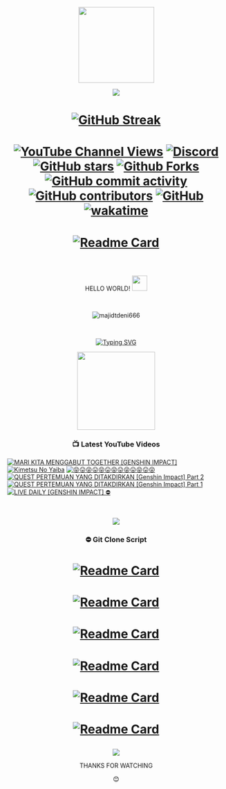 <p align="center">
  <img src=https://media.giphy.com/media/wwg1suUiTbCY8H8vIA/giphy.gif?cid=790b7611k9nigxwmwxdddceiqxyrz9sbfka1lc378dpd50jd&ep=v1_gifs_search&rid=giphy.gif&ct=g.gif width="175" height="175" <br>
<p align="center">
<p align="center"> 
  <img src=https://media.giphy.com/media/bJ4TVNYNUympPgcpem/giphy.gif?cid=ecf05e476ojmbyr295ttqbdgmqmm3tevshogjidue1eo5x08&ep=v1_gifs_search&rid=giphy.gif&ct=g.gif <br>
  
# <p align=center> [![GitHub Streak](https://streak-stats.demolab.com?user=majidtdeni666&theme=transparent&hide_border=true&date_format=j%20M%5B%20Y%5D&fire=EB0000&ring=0CDBEB&dates=EBEBEB)](https://git.io/streak-stats) <br>
  
# <p align=center> [![YouTube Channel Views](https://img.shields.io/youtube/channel/views/UCuB1DJ0d1u9mkZIivlJIgCA?label=%40Kenichiro&style=social)](https://youtube.com/@KenichiroYT) [![Discord](https://img.shields.io/discord/974604701725249547?label=Discord&logo=Discord&link=https://discord.gg/A3nMGawGBf)](https://discord.gg/A3nMGawGBf) [![GitHub stars](https://img.shields.io/github/stars/majidtdeni666?style=social)](https://github.com/majidtdeni666) [![Github Forks](https://img.shields.io/github/forks/majidtdeni666/RANSOMWARE?style=social)](https://github.com/majidtdeni666/RANSOMWARE) [![GitHub commit activity](https://img.shields.io/github/commit-activity/y/majidtdeni666/majidt?style=plastic)](https://youtube.com/@KenichiroYT) [![GitHub contributors](https://img.shields.io/github/contributors/majidtdeni666/RANSOMWARE)](https://youtube.com/@KenichiroYT) [![GitHub](https://img.shields.io/github/license/majidtdeni666/readme-youtube-cards)](https://youtube.com/@KenichiroYT) [![wakatime](https://wakatime.com/badge/user/3d0620a2-a5da-452f-89be-986d93f7f606.svg)](https://wakatime.com/@3d0620a2-a5da-452f-89be-986d93f7f606) <br>

# <p align=center> [![Readme Card](https://github-readme-stats.vercel.app/api?username=majidtdeni666&repo=majidtdeni666&theme=transparent)](https://github.com/majidtdeni666)
  </p> <br>
<p align="center"> 
  HELLO WORLD! <img src="https://github.com/majidtdeni666/majidtdeni666/blob/main/script/wave.gif" width="35px">
  </p> <br>
<p align="center">
<img src=https://komarev.com/ghpvc/?username=majidtdeni666 alt=majidtdeni666 />
</p> <br>
<p align="center"> <a href="https://git.io/typing-svg"><img src="http://readme-typing-svg.herokuapp.com?font=Fira+Code&pause=1000&color=15E129&center=true&width=435&lines=JANGAN+LUPA+BAHAGIA;Don't+judge+a+book+by+it's+cover" alt="Typing SVG" /></a>
<br>
<p align="center">
  <img src=https://github.com/majidtdeni666/majidtdeni666/blob/main/script/Developer.gif width="180px"
    </p>
  
### <p align="center"> 📺 Latest YouTube Videos
<!-- BEGIN YOUTUBE-CARDS -->
[![MARI KITA MENGGABUT TOGETHER [GENSHIN IMPACT]](https://ytcards.demolab.com/?id=7JlVaX1TCoE&title=MARI+KITA+MENGGABUT+TOGETHER+%5BGENSHIN+IMPACT%5D&lang=en&timestamp=1686368164&background_color=%230d1117&title_color=%23ffffff&stats_color=%23dedede&max_title_lines=1&width=250&border_radius=5 "MARI KITA MENGGABUT TOGETHER [GENSHIN IMPACT]")](https://www.youtube.com/watch?v=7JlVaX1TCoE)
[![Kimetsu No Yaiba](https://ytcards.demolab.com/?id=J4Nl_cYSq2I&title=Kimetsu+No+Yaiba&lang=en&timestamp=1681677754&background_color=%230d1117&title_color=%23ffffff&stats_color=%23dedede&max_title_lines=1&width=250&border_radius=5 "Kimetsu No Yaiba")](https://www.youtube.com/watch?v=J4Nl_cYSq2I)
[![😝😛😝😛😝😛😝😛😝😛😝😛😝](https://ytcards.demolab.com/?id=UpPFNRJ1kdI&title=%F0%9F%98%9D%F0%9F%98%9B%F0%9F%98%9D%F0%9F%98%9B%F0%9F%98%9D%F0%9F%98%9B%F0%9F%98%9D%F0%9F%98%9B%F0%9F%98%9D%F0%9F%98%9B%F0%9F%98%9D%F0%9F%98%9B%F0%9F%98%9D&lang=en&timestamp=1681677190&background_color=%230d1117&title_color=%23ffffff&stats_color=%23dedede&max_title_lines=1&width=250&border_radius=5 "😝😛😝😛😝😛😝😛😝😛😝😛😝")](https://www.youtube.com/watch?v=UpPFNRJ1kdI)
[![QUEST PERTEMUAN YANG DITAKDIRKAN [Genshin Impact] Part 2](https://ytcards.demolab.com/?id=Dv2tWpb8Rq0&title=QUEST+PERTEMUAN+YANG+DITAKDIRKAN+%5BGenshin+Impact%5D+Part+2&lang=en&timestamp=1678253985&background_color=%230d1117&title_color=%23ffffff&stats_color=%23dedede&max_title_lines=1&width=250&border_radius=5 "QUEST PERTEMUAN YANG DITAKDIRKAN [Genshin Impact] Part 2")](https://www.youtube.com/watch?v=Dv2tWpb8Rq0)
[![QUEST PERTEMUAN YANG DITAKDIRKAN [Genshin Impact] Part 1](https://ytcards.demolab.com/?id=PX3CojpEOUE&title=QUEST+PERTEMUAN+YANG+DITAKDIRKAN+%5BGenshin+Impact%5D+Part+1&lang=en&timestamp=1678070345&background_color=%230d1117&title_color=%23ffffff&stats_color=%23dedede&max_title_lines=1&width=250&border_radius=5 "QUEST PERTEMUAN YANG DITAKDIRKAN [Genshin Impact] Part 1")](https://www.youtube.com/watch?v=PX3CojpEOUE)
[![LIVE DAILY [GENSHIN IMPACT] ⛔](https://ytcards.demolab.com/?id=e_X9IqmkIFo&title=LIVE+DAILY+%5BGENSHIN+IMPACT%5D+%E2%9B%94&lang=en&timestamp=1675718399&background_color=%230d1117&title_color=%23ffffff&stats_color=%23dedede&max_title_lines=1&width=250&border_radius=5 "LIVE DAILY [GENSHIN IMPACT] ⛔")](https://www.youtube.com/watch?v=e_X9IqmkIFo)
<!-- END YOUTUBE-CARDS --> 
<br>
<p align="center">
  <img align="center" src="https://github-readme-stats.anuraghazra1.vercel.app/api/top-langs/?username=majidtdeni666&layout=compact&theme=dark" /> <br>

  ### <p align=center> ⛔ Git Clone Script <br>
# <p align=center> [![Readme Card](https://github-readme-stats.vercel.app/api/pin/?username=majidtdeni666&repo=RANSOMWARE&theme=chartreuse-dark)](https://github.com/majidtdeni666/RANSOMWARE) <br>
# <p align=center> [![Readme Card](https://github-readme-stats.vercel.app/api/pin/?username=majidtdeni666&repo=getinfo&theme=chartreuse-dark)](https://github.com/majidtdeni666/getinfo) <br>
# <p align=center> [![Readme Card](https://github-readme-stats.vercel.app/api/pin/?username=majidtdeni666&repo=DDos&theme=chartreuse-dark)](https://github.com/majidtdeni666/DDos) <br>
# <p align=center> [![Readme Card](https://github-readme-stats.vercel.app/api/pin/?username=majidtdeni666&repo=Welcome-Voice&theme=chartreuse-dark)](https://github.com/majidtdeni666/Welcome-Voice) <br>
# <p align=center> [![Readme Card](https://github-readme-stats.vercel.app/api/pin/?username=majidtdeni666&repo=sh-compiler&theme=chartreuse-dark)](https://github.com/majidtdeni666/sh-compiler) <br>
# <p align=center> [![Readme Card](https://github-readme-stats.vercel.app/api/pin/?username=majidtdeni666&repo=Python-Drawing&theme=chartreuse-dark)](https://github.com/majidtdeni666/Python-Drawing) <br>
<p align=center>
  <img
src=https://c4.wallpaperflare.com/wallpaper/234/938/564/anime-boys-genshin-impact-arlecchino-genshin-impact-hd-wallpaper-preview.jpg <br>
<p align=center> THANKS FOR WATCHING <p align=center> 😊
